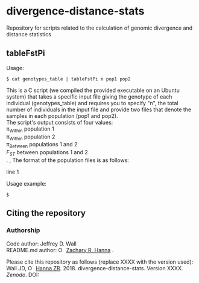 # divergence-distance-stats
Repository for scripts related to the calculation of genomic divergence and distance statistics

## tableFstPi
Usage:  
```
$ cat genotypes_table | tableFstPi n pop1 pop2
```
This is a C script (we compiled the provided executable on an Ubuntu system) that takes a specific input file giving the genotype of each individual (genotypes_table) and requires you to specify "n", the total number of individuals in the input file and provide two files that denote the samples in each population (pop1 and pop2).  
The script's output consists of four values:  
π<sub>Within</sub> population 1  
π<sub>Within</sub> population 2  
π<sub>Between</sub> populations 1 and 2  
_F<sub>ST</sub>_ between populations 1 and 2  
. , The format of the population files is as follows:  

line 1

Usage example:  
```
$ 
```




## Citing the repository
### Authorship
Code author: Jeffrey D. Wall  
README.md author: <a href="https://orcid.org/0000-0002-0210-7261" target="orcid.widget" rel="noopener noreferrer" style="vertical-align:top;"><img src="https://orcid.org/sites/default/files/images/orcid_16x16.png" style="width:1em;margin-right:.5em;" alt="ORCID iD icon">Zachary R. Hanna</a> . 

Please cite this repository as follows (replace XXXX with the version used):  
Wall JD, <a href="https://orcid.org/0000-0002-0210-7261" target="orcid.widget" rel="noopener noreferrer" style="vertical-align:top;"><img src="https://orcid.org/sites/default/files/images/orcid_16x16.png" style="width:1em;margin-right:.5em;" alt="ORCID iD icon">Hanna ZR</a>. 2018. divergence-distance-stats. Version XXXX. _Zenodo_. DOI:  
